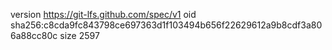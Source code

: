 version https://git-lfs.github.com/spec/v1
oid sha256:c8cda9fc843798ce697363d1f103494b656f22629612a9b8cdf3a806a88cc80c
size 2597
